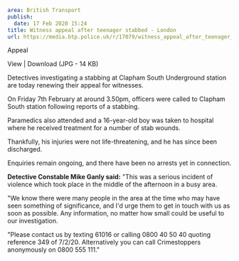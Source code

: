 ```yaml
area: British Transport
publish:
  date: 17 Feb 2020 15:24
title: Witness appeal after teenager stabbed - London
url: https://media.btp.police.uk/r/17079/witness_appeal_after_teenager_stabbed_-_london_
```

Appeal

View | Download (JPG - 14 KB)

Detectives investigating a stabbing at Clapham South Underground station are today renewing their appeal for witnesses.

On Friday 7th February at around 3.50pm, officers were called to Clapham South station following reports of a stabbing.

Paramedics also attended and a 16-year-old boy was taken to hospital where he received treatment for a number of stab wounds.

Thankfully, his injuries were not life-threatening, and he has since been discharged.

Enquiries remain ongoing, and there have been no arrests yet in connection.

**Detective Constable Mike Ganly said:** "This was a serious incident of violence which took place in the middle of the afternoon in a busy area.

"We know there were many people in the area at the time who may have seen something of significance, and I'd urge them to get in touch with us as soon as possible. Any information, no matter how small could be useful to our investigation.

"Please contact us by texting 61016 or calling 0800 40 50 40 quoting reference 349 of 7/2/20. Alternatively you can call Crimestoppers anonymously on 0800 555 111."

